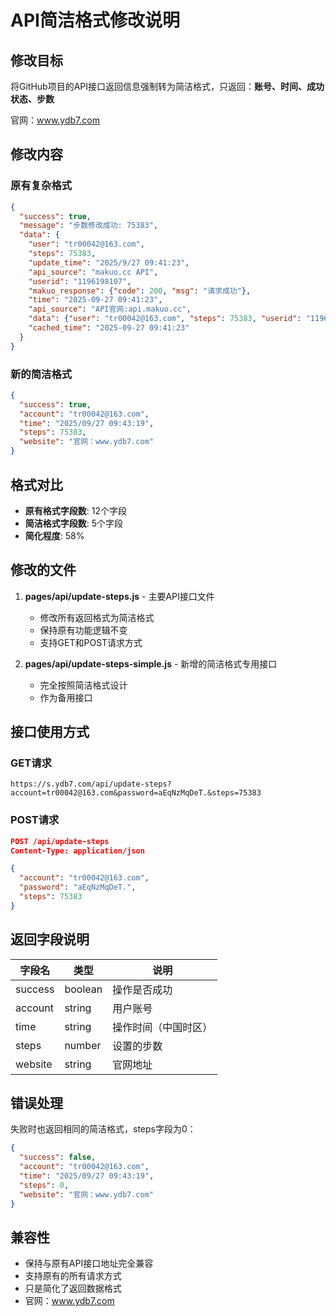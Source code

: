 # API简洁格式修改说明

## 修改目标

将GitHub项目的API接口返回信息强制转为简洁格式，只返回：**账号、时间、成功状态、步数**

官网：www.ydb7.com

## 修改内容

### 原有复杂格式
```json
{
  "success": true,
  "message": "步数修改成功: 75383",
  "data": {
    "user": "tr00042@163.com",
    "steps": 75383,
    "update_time": "2025/9/27 09:41:23",
    "api_source": "makuo.cc API",
    "userid": "1196198107",
    "makuo_response": {"code": 200, "msg": "请求成功"},
    "time": "2025-09-27 09:41:23",
    "api_source": "API官网:api.makuo.cc",
    "data": {"user": "tr00042@163.com", "steps": 75383, "userid": "1196198107"},
    "cached_time": "2025-09-27 09:41:23"
  }
}
```

### 新的简洁格式
```json
{
  "success": true,
  "account": "tr00042@163.com",
  "time": "2025/09/27 09:43:19",
  "steps": 75383,
  "website": "官网：www.ydb7.com"
}
```

## 格式对比

- **原有格式字段数**: 12个字段
- **简洁格式字段数**: 5个字段  
- **简化程度**: 58%

## 修改的文件

1. **pages/api/update-steps.js** - 主要API接口文件
   - 修改所有返回格式为简洁格式
   - 保持原有功能逻辑不变
   - 支持GET和POST请求方式

2. **pages/api/update-steps-simple.js** - 新增的简洁格式专用接口
   - 完全按照简洁格式设计
   - 作为备用接口

## 接口使用方式

### GET请求
```
https://s.ydb7.com/api/update-steps?account=tr00042@163.com&password=aEqNzMqDeT.&steps=75383
```

### POST请求
```json
POST /api/update-steps
Content-Type: application/json

{
  "account": "tr00042@163.com",
  "password": "aEqNzMqDeT.",
  "steps": 75383
}
```

## 返回字段说明

| 字段名 | 类型 | 说明 |
|-------|-----|------|
| success | boolean | 操作是否成功 |
| account | string | 用户账号 |
| time | string | 操作时间（中国时区） |
| steps | number | 设置的步数 |
| website | string | 官网地址 |

## 错误处理

失败时也返回相同的简洁格式，steps字段为0：

```json
{
  "success": false,
  "account": "tr00042@163.com",
  "time": "2025/09/27 09:43:19",
  "steps": 0,
  "website": "官网：www.ydb7.com"
}
```

## 兼容性

- 保持与原有API接口地址完全兼容
- 支持原有的所有请求方式
- 只是简化了返回数据格式
- 官网：www.ydb7.com
